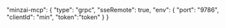 "minzai-mcp": {
      "type": "grpc",
      "sseRemote": true,
      "env": {
        "port": "9786",
        "clientId": "min",
        "token":"token"
      }
}